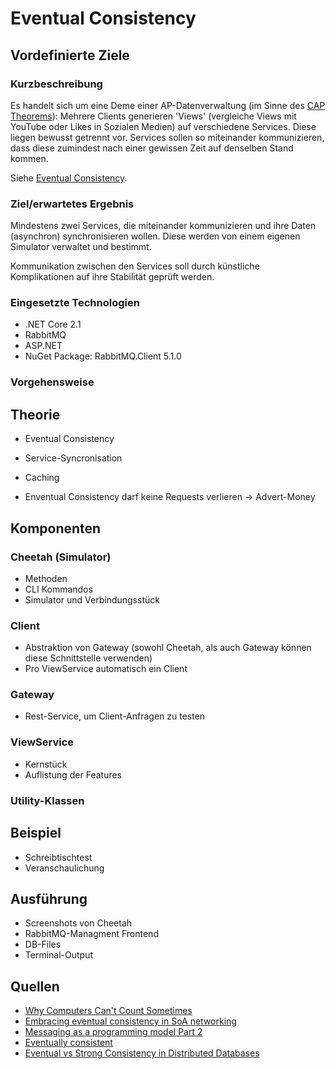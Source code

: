 # Eventual Consistency

## Vordefinierte Ziele

### Kurzbeschreibung

Es handelt sich um eine Deme einer AP-Datenverwaltung (im Sinne des [CAP Theorems](https://en.wikipedia.org/wiki/CAP_theorem)):
Mehrere Clients generieren 'Views' (vergleiche Views mit YouTube oder Likes in Sozialen Medien) auf verschiedene Services. Diese liegen bewusst getrennt vor.
Services sollen so miteinander kommunizieren, dass diese zumindest nach einer gewissen Zeit auf denselben Stand kommen.

Siehe [Eventual Consistency](https://en.wikipedia.org/wiki/Eventual_consistency).

### Ziel/erwartetes Ergebnis

Mindestens zwei Services, die miteinander kommunizieren und ihre Daten (asynchron) synchronisieren wollen.
Diese werden von einem eigenen Simulator verwaltet und bestimmt.

Kommunikation zwischen den Services soll durch künstliche Komplikationen auf ihre Stabilität geprüft werden.

### Eingesetzte Technologien

- .NET Core 2.1
- RabbitMQ
- ASP.NET
- NuGet Package: RabbitMQ.Client 5.1.0

### Vorgehensweise





## Theorie

- Eventual Consistency
- Service-Syncronisation
- Caching



- Enventual Consistency darf keine Requests verlieren -> Advert-Money



## Komponenten



### Cheetah (Simulator)

- Methoden
- CLI Kommandos
- Simulator und Verbindungsstück



### Client

- Abstraktion von Gateway (sowohl Cheetah, als auch Gateway können diese Schnittstelle verwenden)
- Pro ViewService automatisch ein Client

### Gateway

- Rest-Service, um Client-Anfragen zu testen

### ViewService

- Kernstück
- Auflistung der Features

### Utility-Klassen



## Beispiel

- Schreibtischtest
- Veranschaulichung



## Ausführung



- Screenshots von Cheetah
- RabbitMQ-Managment Frontend
- DB-Files
- Terminal-Output



## Quellen

- [Why Computers Can't Count Sometimes](https://www.youtube.com/watch?v=RY_2gElt3SA)
- [Embracing eventual consistency in SoA networking](https://blog.envoyproxy.io/embracing-eventual-consistency-in-soa-networking-32a5ee5d443d)
- [Messaging as a programming model Part 2](https://eventuallyconsistent.net/2013/08/14/messaging-as-a-programming-model-part-2/)
- [Eventually consistent](https://eventuallyconsistent.net/tag/c/)
- [Eventual vs Strong Consistency in Distributed Databases](https://hackernoon.com/eventual-vs-strong-consistency-in-distributed-databases-282fdad37cf7)
